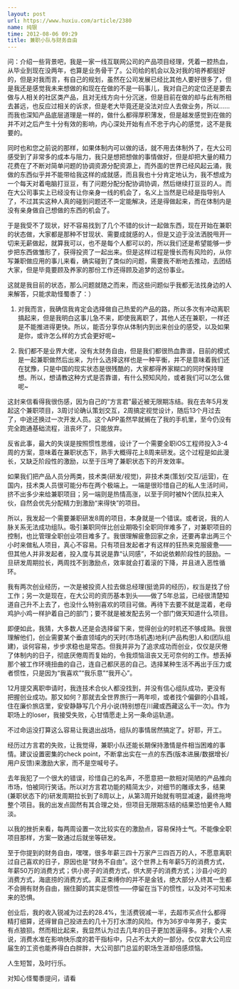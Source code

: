 ```yaml
---
layout: post
url: https://www.huxiu.com/article/2380
name: 纯银
time: 2012-08-06 09:29
title: 兼职小队与财务自由
---
```

问：介绍一些背景吧，我是一家一线互联网公司的产品项目经理，凭着一腔热血，从毕业到现在没两年，也算是业务骨干了。公司给的机会以及对我的培养都挺好的，但是对我而言，有自己的规划，虽然在公司发展已经比其他人要好很多了，但是我还是感觉我未来想做的和现在在做的不是一码事儿，我对自己的定位还是要去做与人相关的社区类产品，且对无线方向十分沉迷，但是目前在做的却与此有所相去甚远，也反应过相关的诉求，但是老大毕竟还是没法对应人去做业务，所以……而我也深知产品底层道理是一样的，做什么都得厚积薄发，但是越发感觉到在做的并不对之后产生十分有效的影响，内心深处开始有点不忠于内心的感觉，这不是我要的。

同时也和您之前说的那样，如果体制内可以做的话，就不用去体制外了，在大公司感受到了非常多的成本与阻力，我只是想把想做的事情做好，但是却把大量的精力花费在了不断对简单问题的协调资源分配资源上，而外面的世界已经风起云涌，我做的东西似乎并不能带给我这样的成就感，而且我也十分肯定地认为，我不想成为一个每天对着电脑打豆豆，有了问题分配分配协调协调，然后继续打豆豆的人。而在大公司事实上已经没有让你亲身一线的机会了，名义上当然是已经是指导别人了，不过其实这种人真的碰到问题还不一定能解决，还是得做起来，而在体制内是没有亲身做自己想做的东西的机会了。

于是我受不了现状，好不容易找到了几个不错的伙计一起做东西，现在开始在兼职的状态做，大家都是那种不甘现状、需要成就感的人，但是又迫于没法洒脱甩开一切来无薪做起，就算我可以，也不是每个人都可以的，所以我们还是希望能够一步步把东西做雏形了，获得投资了一起出来。但是这样过程是慢长而有风险的，从你写兼职做应用的事儿来看，确实碰到了类似的问题，需要我不断地去推动，去团结大家，但是毕竟要顾及养家的那份工作还得顾及追梦的这份事业。

这就是我目前的状态，那么问题就随之而来，而这些问题似乎我都无法找身边的人来解答，只能求助怪蜀黍了：）

1. 对我而言，我确信我肯定会选择做自己热爱的产品的路，所以多次有冲动离职搞起来，但是我明白这事儿急不来，即使我离职了，其他人还在兼职，一样还是不能推进得更快。所以，能否分享你从体制内到出来创业的感受，以及如果是你，或许怎么样的方式会更好呢~

2. 我们都不是业界大佬，没有太财务自由，但是我们都很热血靠谱，目前的模式是一起兼职做然后出来，为什么选择这样也是一种平衡，并不是意味着我们还在犹豫，只是中国的现实状态是很残酷的，大家都得养家糊口的同时保持理想。所以，想请教这种方式是否靠谱，有什么预知风险，或者我们可以怎么做呢~

这封来信看得我很伤感，因为自己的“方言君”最近被无限期冻结。我在去年5月发起这个兼职项目，3周讨论确认策划交互，2周搞定视觉设计，随后13个月过去了，中途还换过一次开发人员。这个APP虽然早就搁在了我的手机里，至今仍没有完全跑通基础流程，沮丧坏了，只能放弃。

反省此事，最大的失误是按照惯性思维，设计了一个需要全职iOS工程师投入3-4周的方案，意味着在兼职状态下，熟手大概得花上8周来研发。这个过程是如此漫长，又缺乏阶段性的激励，以至于压垮了兼职状态下的开发效率。

如果我们把产品人员分两类，技术类(研发/视觉)，非技术类(策划/交互/运营)，在国内，技术类人员很可能分布在两个极端上。一端是很珍惜自己的私人生活时间，挤不出多少来给兼职项目；另一端则是热情高涨，以至于同时被N个团队拉来入伙，自然会优先分配精力到激励“来得快”的项目。

所以，我发起一个需要兼职研发8周的项目，本身就是一个错误。或者说，我的人脉关系无法成功组队。吸引兼职同伴比创业期吸引全职同伴难多了，对兼职项目的控制，也比管理全职创业项目难多了。我很理解疲惫回家之余，还要再拿出两三个小时来做私人项目，真心不容易。只有项目发起者才有这样的狂热来克服疲惫——但其他人并非发起者，投入度与其说是靠“认同感”，不如说依赖阶段性的鼓励。一旦研发周期拉长，两周找不到激励点，效率就会打着滚的下降，并且进入恶性循环。

我有两次创业经历，一次是被投资人拉去做总经理(挺诡异的经历)，权当是找了份工作；另一次是现在，在大公司的资历基本到头——做了5年总监，已经很清楚知道自己升不上去了，也没什么特别喜欢的项目可做。再待下去要不就是混着，老母鸡护小鸡一样护着自己的部门；要不就是被发配去另一个部门做天知道什么项目。

即便如此，我猜，大多数人还是会选择留下来，觉得创业的时机还不够成熟。我很理解他们，创业需要某个垂直领域内的天时(市场机遇)地利(产品构思)人和(团队组建)，谈何容易，步步求稳也是常态。但我并非为了追求成功而创业，仅仅是厌倦了体制内的日子，彻底厌倦周而复始的，令我烦恼沮丧又无可奈何的工作。想丢掉那个被工作环境扭曲的自己，连自己都厌恶的自己。选择某种生活不再出于压力或者惯性，只是因为“我喜欢”“我乐意”“我开心”。

12月提交离职申请时，我连技术合伙人都没找到，并没有信心组队成功，更没有把握创业成功。那又如何？那就去全世界旅行一两年呗，或者找个偏僻的小县城，住在廉价旅店里，安安静静写几个月小说(特别想在川藏或西藏这么干一次)。作为职场上的loser，我接受失败，心甘情愿走上另一条命运轨道。

不过命运没打算这么容易让我退出战场，组队的事情居然搞定了。好耶，开工。

经历过方言君的失败，让我觉得，兼职小队还能长期保持激情是件相当困难的事情。建议设置密集的check point，不断拿出实在一点的东西(版本进展/数据增长/用户反馈)来激励大家，而不是空喊号子。

去年我犯了一个很大的错误，珍惜自己的名声，不愿意把一款相对简陋的产品推向市场，怕被同行笑话。所以对方言君功能的精简太少，对细节的雕琢太多，结果(兼职状态下的)研发周期拉长到了8周以上，从第3周开始就有明显减速，最终拖垮整个项目。我的出发点固然有其合理之处，但项目无限期冻结的结果恐怕更令人黯淡。

以我的挫折来看，每两周设置一次比较实在的激励点，容易保持士气。不能像全职项目那样，方案一致通过后就坐等研发。

至于你提到的财务自由，嘿嘿，很多年薪三四十万家产三四百万的人，不愿意离职过自己喜欢的日子，原因也是“财务不自由”。这个世界上有年薪5万的消费方式，年薪50万的消费方式；供小房子的消费方式，供大房子的消费方式；沙县小吃的消费方式，海底捞的消费方式。真正束缚你的并不是金钱，绝大部分人终其一生都不会拥有财务自由，捆住脚的其实是惯性——停留在当下的惯性，以及对不可知未来的恐惧。

创业后，我的收入锐减为过去的28.4%，生活费锐减一半，去超市买点什么都得精打细算，还得冒自己投进去的几十万打水漂的风险。作为36岁中年男子，委实有点狼狈。然而相比起来，我显然认为过去几年的日子更加苦逼得多。对我个人来说，消费水准在影响快乐度的若干指标中，只占不太大的一部分。仅仅拿大公司应届生的工资也能养得白白胖胖，大公司部门总监的职场生涯却倍感烦恼。

人生短暂，及时行乐。

对知心怪蜀黍提问，请看

